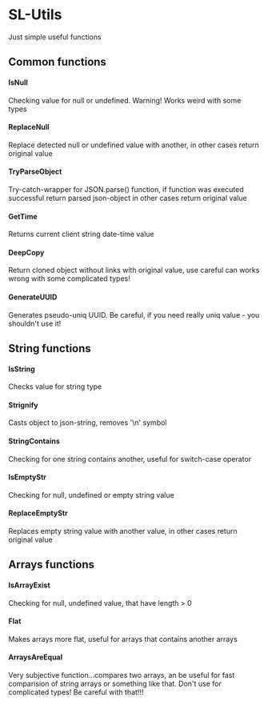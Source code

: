 # SL-Utils
Just simple useful functions


## Common functions

#### IsNull
Checking value for null or undefined. Warning! Works weird with some types

#### ReplaceNull
Replace detected null or undefined value with another, in other cases return original value

#### TryParseObject
Try-catch-wrapper for JSON.parse() function, if function was executed successful return parsed json-object in other cases return original value

#### GetTime
Returns current client string date-time value

#### DeepCopy
Return cloned object without links with original value, use careful can works wrong with some complicated types!


#### GenerateUUID
Generates pseudo-uniq UUID. Be careful, if you need really uniq value - you shouldn't use it!

## String functions

#### IsString
Checks value for string type

#### Strignify
Casts object to json-string, removes '\n' symbol

#### StringContains
Checking for one string contains another, useful for switch-case operator

#### IsEmptyStr
Checking for null, undefined or empty string value

#### ReplaceEmptyStr
Replaces empty string value with another value, in other cases return original value

## Arrays functions

#### IsArrayExist
Checking for null, undefined value, that have length > 0

#### Flat
Makes arrays more flat, useful for arrays that contains another arrays
 
#### ArraysAreEqual
Very subjective function...compares two arrays, an be useful for fast comparision of string arrays or something like that. Don't use for complicated types! Be careful with that!!!
